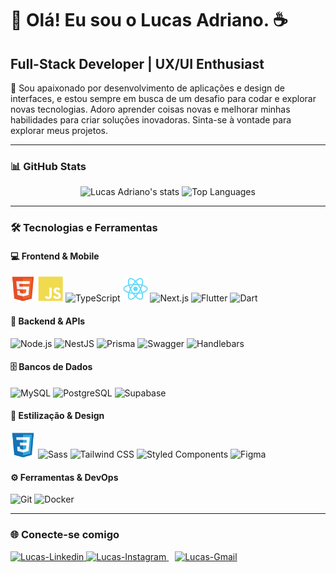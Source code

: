# 👋 Olá! Eu sou o Lucas Adriano. ☕
## Full-Stack Developer | UX/UI Enthusiast

🚀 Sou apaixonado por desenvolvimento de aplicações e design de interfaces, e estou sempre em busca de um desafio para codar e explorar novas tecnologias. Adoro aprender coisas novas e melhorar minhas habilidades para criar soluções inovadoras. Sinta-se à vontade para explorar meus projetos.

---

### 📊 GitHub Stats

<div align="center">
  <img height="180em" src="https://github-readme-stats.vercel.app/api?username=lucasatdriano&show_icons=true&theme=dracula" alt="Lucas Adriano's stats"/>
  <img height="180em" src="https://github-readme-stats.vercel.app/api/top-langs/?username=lucasatdriano&layout=compact&theme=dracula" alt="Top Languages"/>
</div>

---

### 🛠️ Tecnologias e Ferramentas
<div align="left">
  
  #### 💻 Frontend & Mobile
  <img src="https://raw.githubusercontent.com/devicons/devicon/master/icons/html5/html5-original.svg" width="40" height="40" alt="HTML5" />
  <img src="https://raw.githubusercontent.com/devicons/devicon/master/icons/javascript/javascript-plain.svg" width="40" height="40" alt="JavaScript" />
  <img src="https://cdn.jsdelivr.net/gh/devicons/devicon@latest/icons/typescript/typescript-original.svg" width="40" height="40" alt="TypeScript" />
  <img src="https://raw.githubusercontent.com/devicons/devicon/master/icons/react/react-original.svg" width="40" height="40" alt="React" />
  <img src="https://cdn.jsdelivr.net/gh/devicons/devicon@latest/icons/nextjs/nextjs-original.svg" width="40" height="40" alt="Next.js" />
  <img src="https://cdn.jsdelivr.net/gh/devicons/devicon@latest/icons/flutter/flutter-original.svg" width="40" height="40" alt="Flutter" />
  <img src="https://cdn.jsdelivr.net/gh/devicons/devicon@latest/icons/dart/dart-original.svg" width="40" height="40" alt="Dart" />

  <br>

  #### 🚀 Backend & APIs
  <img src="https://cdn.jsdelivr.net/gh/devicons/devicon@latest/icons/nodejs/nodejs-original.svg" width="40" height="40" alt="Node.js" />
  <img src="https://cdn.jsdelivr.net/gh/devicons/devicon@latest/icons/nestjs/nestjs-original.svg" width="40" height="40" alt="NestJS" />
  <img src="https://cdn.jsdelivr.net/gh/devicons/devicon@latest/icons/prisma/prisma-original.svg" width="40" height="40" alt="Prisma" />
  <img src="https://cdn.jsdelivr.net/gh/devicons/devicon@latest/icons/swagger/swagger-original.svg" width="40" height="40" alt="Swagger" />
  <img src="https://cdn.jsdelivr.net/gh/devicons/devicon@latest/icons/handlebars/handlebars-original.svg" width="40" height="40" alt="Handlebars" />

  <br>

  #### 🗄️ Bancos de Dados
  <img src="https://cdn.jsdelivr.net/gh/devicons/devicon@latest/icons/mysql/mysql-original-wordmark.svg" width="40" height="40" alt="MySQL" />
  <img src="https://cdn.jsdelivr.net/gh/devicons/devicon@latest/icons/postgresql/postgresql-original.svg" width="40" height="40" alt="PostgreSQL" />
  <img src="https://cdn.jsdelivr.net/gh/devicons/devicon@latest/icons/supabase/supabase-original.svg" width="40" height="40" alt="Supabase" />

  <br>

  #### 🎨 Estilização & Design
  <img src="https://raw.githubusercontent.com/devicons/devicon/master/icons/css3/css3-original.svg" width="40" height="40" alt="CSS3" />
  <img src="https://cdn.jsdelivr.net/gh/devicons/devicon@latest/icons/sass/sass-original.svg" width="40" height="40" alt="Sass" />
  <img src="https://cdn.jsdelivr.net/gh/devicons/devicon@latest/icons/tailwindcss/tailwindcss-original.svg" width="40" height="40" alt="Tailwind CSS" />
  <img src="https://cdn.jsdelivr.net/gh/devicons/devicon@latest/icons/styledcomponents/styledcomponents-original.svg" width="40" height="40" alt="Styled Components" />
  <img src="https://cdn.jsdelivr.net/gh/devicons/devicon@latest/icons/figma/figma-original.svg" width="40" height="40" alt="Figma" />

  <br>

  #### ⚙️ Ferramentas & DevOps
  <img src="https://cdn.jsdelivr.net/gh/devicons/devicon@latest/icons/git/git-original.svg" width="40" height="40" alt="Git" />
  <img src="https://cdn.jsdelivr.net/gh/devicons/devicon@latest/icons/docker/docker-original.svg" width="40" height="40" alt="Docker" />

</div>

---

### 🌐 Conecte-se comigo

<div>
  <a href="https://linkedin.com/in/lucas-adriano-037003278/" target="_blank" rel="noopener noreferrer">
    <img height="30" src="https://img.shields.io/badge/LinkedIn-0077B5?style=for-the-badge&logo=linkedin&logoColor=white" alt="Lucas-Linkedin" />
  </a>
  <a href="https://instagram.com/__lgoncalves/" target="_blank" rel="noopener noreferrer" style="margin-right: 10px;">
    <img height="30" src="https://img.shields.io/badge/Instagram-E4405F?style=for-the-badge&logo=instagram&logoColor=white" alt="Lucas-Instagram" />
  </a>
  <a href="mailto:lucasatdriano@gmail.com" target="_blank" rel="noopener noreferrer">
    <img height="30" src="https://img.shields.io/badge/Gmail-D14836?style=for-the-badge&logo=gmail&logoColor=white" alt="Lucas-Gmail" />
  </a>
</div>
